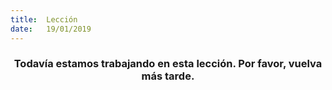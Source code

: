 ```yaml
---
title:  Lección
date:   19/01/2019
---
```


### <center>Todavía estamos trabajando en esta lección. Por favor, vuelva más tarde.</center>